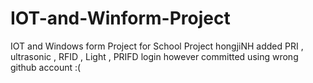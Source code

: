 # IOT-and-Winform-Project
IOT and Windows form Project for School Project
hongjiNH added PRI , ultrasonic , RFID , Light , PRIFD login however committed using wrong github account :(
